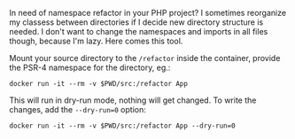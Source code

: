 In need of namespace refactor in your PHP project? I sometimes reorganize my classess between directories if I decide new directory structure is needed. I don't want to change the namespaces and imports in all files though, because I'm lazy. Here comes this tool.

Mount your source directory to the `/refactor` inside the container, provide the PSR-4 namespace for the directory, eg.:

    docker run -it --rm -v $PWD/src:/refactor App

This will run in dry-run mode, nothing will get changed. To write the changes, add the `--dry-run=0` option:

    docker run -it --rm -v $PWD/src:/refactor App --dry-run=0

